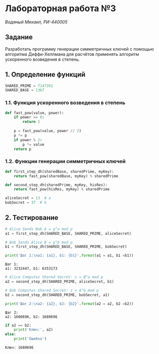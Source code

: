 
# Лабораторная работа №3

*Водяный Михаил, РИ-440005*

## Задание
Разработать программу генерации симметричных ключей с помощью алгоритма Диффи-Хеллмана для расчётов применять алгоритм ускоренного возведения в степень.

## 1. Определение функций


```python
SHARED_PRIME = 7147351
SHARED_BASE = 1367
```

### 1.1. Функция ускоренного возведения в степень


```python
def fast_pow(value, power):
    if power == 0:
        return 1
    
    p = fast_pow(value, power // 2)
    p *= p
    if power % 2:
        p *= value
    return p
```

### 1.2. Функции генерации симметричных ключей


```python
def first_step_dh(sharedBase, sharedPrime, myKey):
    return fast_pow(sharedBase, myKey) % sharedPrime

def second_step_dh(sharedPrime, myKey, hisRes):
    return fast_pow(hisRes, myKey) % sharedPrime
```


```python
aliceSecret = 13  # a
bobSecret = 37  # b
```

## 2. Тестирование

```python
# Alice Sends Bob A = g^a mod p
a1 = first_step_dh(SHARED_BASE, SHARED_PRIME, aliceSecret)

# Bob Sends Alice B = g^b mod p
b1 = first_step_dh(SHARED_BASE, SHARED_PRIME, bobSecret)

print('Шаг 1:\na1: {a1}, b1: {b1}'.format(a1 = a1, b1 =b1))

```

    Шаг 1:
    a1: 3232447, b1: 6353173
    


```python
# Alice Computes Shared Secret: s = B^a mod p
a2 = second_step_dh(SHARED_PRIME, aliceSecret, b1)

# Bob Computes Shared Secret: s = A^b mod p
b2 = second_step_dh(SHARED_PRIME, bobSecret, a1)

print('Шаг 2:\na2: {a2}, b2: {b2}'.format(a2 = a2, b2 =b2))
```

    Шаг 2:
    a2: 1680696, b2: 1680696
    


```python
if a2 == b2:
    print('Ключ:', a2)
else:
    print('Ошибка')
```

    Ключ: 1680696
    
